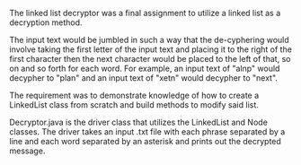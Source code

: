 The linked list decryptor was a final assignment to utilize a linked list as a decryption method.

The input text would be jumbled in such a way that the de-cyphering would involve taking the first
letter of the input text and placing it to the right of the first character then the next character
would be placed to the left of that, so on and so forth for each word. For example, an input text of
"alnp" would decypher to "plan" and an input text of "xetn" would decypher to "next". 

The requirement was to demonstrate knowledge of how to create a LinkedList class from scratch and 
build methods to modify said list. 

Decryptor.java is the driver class that utilizes the LinkedList and Node classes. The driver takes an
input .txt file with each phrase separated by a line and each word separated by an asterisk and prints
out the decrypted message. 
